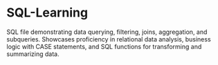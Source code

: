# SQL-Learning
SQL file demonstrating data querying, filtering, joins, aggregation, and subqueries. Showcases proficiency in relational data analysis, business logic with CASE statements, and SQL functions for transforming and summarizing data.
